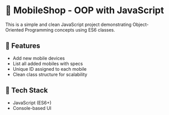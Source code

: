 # 📱 MobileShop - OOP with JavaScript

This is a simple and clean JavaScript project demonstrating Object-Oriented Programming concepts using ES6 classes.

## 🧠 Features
- Add new mobile devices
- List all added mobiles with specs
- Unique ID assigned to each mobile
- Clean class structure for scalability

## 🚀 Tech Stack
- JavaScript (ES6+)
- Console-based UI
